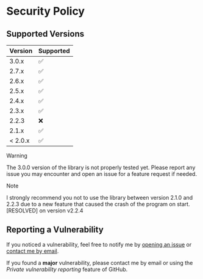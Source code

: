 # Security Policy

## Supported Versions

| Version | Supported          |
| ------- | ------------------ |
|  3.0.x  | :white_check_mark: |
|  2.7.x  | :white_check_mark: |
|  2.6.x  | :white_check_mark: |
|  2.5.x  | :white_check_mark: |
|  2.4.x  | :white_check_mark: |
|  2.3.x  | :white_check_mark: |
|  2.2.3  | :x:                |
|  2.1.x  | :white_check_mark: |
| < 2.0.x | :white_check_mark: |

> [!WARNING]
> The 3.0.0 version of the library is not properly tested yet. Please report any issue you may encounter and open an issue for a feature request if needed.

> [!NOTE]
> I strongly recommend you not to use the library between version 2.1.0 and 2.2.3 due to a new feature that caused the crash of the program on start. [RESOLVED] on version v2.2.4

## Reporting a Vulnerability

If you noticed a vulnerability, feel free to notify me by [opening an issue](https://github.com/MorganKryze/ConsoleAppVisuals/issues) or [contact me by email](mailto:morgan@kodelab.fr).

If you found a **major** vulnerability, please contact me by email or using the *Private vulnerability reporting* feature of GitHub.
